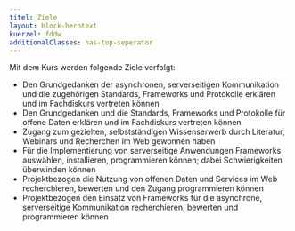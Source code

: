 ```yaml
---
titel: Ziele
layout: block-herotext
kuerzel: fddw
additionalClasses: has-top-seperator
---
```


Mit dem Kurs werden folgende Ziele verfolgt:
- Den Grundgedanken der asynchronen, serverseitigen Kommunikation und die zugehörigen Standards, Frameworks und Protokolle erklären und im Fachdiskurs vertreten können
- Den Grundgedanken und die Standards, Frameworks und Protokolle für offene Daten erklären und im Fachdiskurs vertreten können
- Zugang zum gezielten, selbstständigen Wissenserwerb durch Literatur, Webinars und Recherchen im Web gewonnen haben
- Für die Implementierung von serverseitige Anwendungen Frameworks auswählen, installieren, programmieren können; dabei Schwierigkeiten überwinden können
- Projektbezogen die Nutzung von offenen Daten und Services im Web recherchieren, bewerten und den Zugang programmieren können
- Projektbezogen den Einsatz von Frameworks für die asynchrone, serverseitige Kommunikation recherchieren, bewerten und programmieren können
